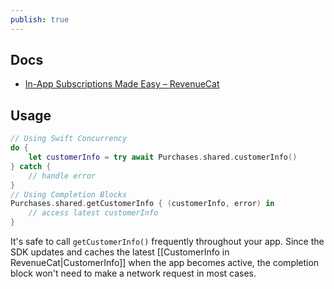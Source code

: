 ```yaml
---
publish: true
---
```

## Docs
- [In-App Subscriptions Made Easy – RevenueCat](https://www.revenuecat.com/docs/customers/customer-info)

## Usage
```swift
// Using Swift Concurrency
do {
    let customerInfo = try await Purchases.shared.customerInfo()
} catch {
    // handle error
}
// Using Completion Blocks
Purchases.shared.getCustomerInfo { (customerInfo, error) in
    // access latest customerInfo
}
```

It's safe to call `getCustomerInfo()` frequently throughout your app. Since the SDK updates and caches the latest [[CustomerInfo in RevenueCat|CustomerInfo]] when the app becomes active, the completion block won't need to make a network request in most cases.